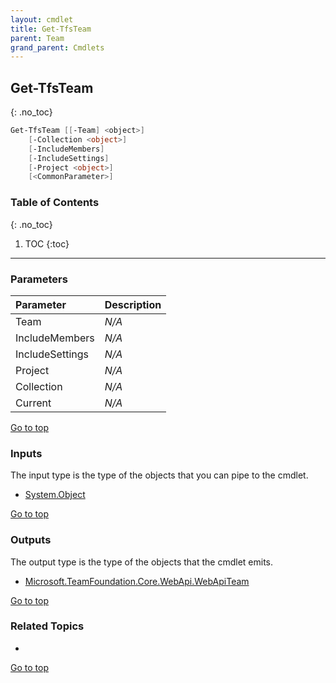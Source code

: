 ```yaml
---
layout: cmdlet
title: Get-TfsTeam
parent: Team
grand_parent: Cmdlets
---
```

## Get-TfsTeam
{: .no_toc}



```powershell
Get-TfsTeam [[-Team] <object>]
    [-Collection <object>]
    [-IncludeMembers]
    [-IncludeSettings]
    [-Project <object>]
    [<CommonParameter>]

```

### Table of Contents
{: .no_toc}

1. TOC
{:toc}

-----
### Parameters

| Parameter | Description |
|:----------|-------------|
 | Team | _N/A_ |
 | IncludeMembers | _N/A_ |
 | IncludeSettings | _N/A_ |
 | Project | _N/A_ |
 | Collection | _N/A_ |
 | Current | _N/A_ |
 
[Go to top](#get-tfsteam)

### Inputs

The input type is the type of the objects that you can pipe to the cmdlet.

* [System.Object](https://docs.microsoft.com/en-us/dotnet/api/System.Object)

[Go to top](#get-tfsteam)

### Outputs

The output type is the type of the objects that the cmdlet emits.

* [Microsoft.TeamFoundation.Core.WebApi.WebApiTeam](https://docs.microsoft.com/en-us/dotnet/api/Microsoft.TeamFoundation.Core.WebApi.WebApiTeam)

[Go to top](#get-tfsteam)

### Related Topics

* 


[Go to top](#get-tfsteam)

